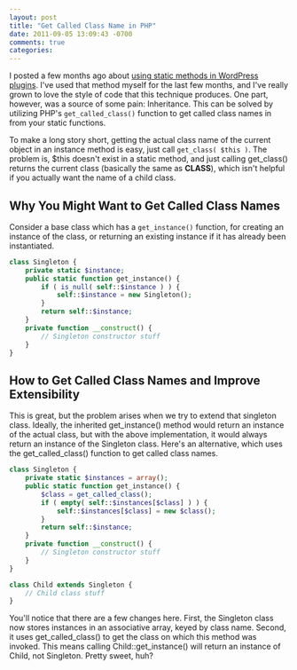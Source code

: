 ```yaml
---
layout: post
title: "Get Called Class Name in PHP"
date: 2011-09-05 13:09:43 -0700
comments: true
categories: 
---
```


I posted a few months ago about [using static methods in WordPress plugins](http://www.itsananderson.com/2011/04/using-static-methods-in-wordpress-plugins/).
I've used that method myself for the last few months, and I've really grown to love the style of code that this technique produces.
One part, however, was a source of some pain: Inheritance.
This can be solved by utilizing PHP's `get_called_class()` function to get called class names in from your static functions.

To make a long story short, getting the actual class name of the current object in an instance method is easy, just call `get_class( $this )`.
The problem is, $this doesn't exist in a static method, and just calling get_class() returns the current class (basically the same as __CLASS__), which isn't helpful if you actually want the name of a child class.

Why You Might Want to Get Called Class Names
--------------------------------------------

Consider a base class which has a `get_instance()` function, for creating an instance of the class, or returning an existing instance if it has already been instantiated.

```php
class Singleton {
    private static $instance;
    public static function get_instance() {
        if ( is_null( self::$instance ) ) {
            self::$instance = new Singleton();
        }
        return self::$instance;
    }
    private function __construct() {
        // Singleton constructor stuff
    }
}
```

How to Get Called Class Names and Improve Extensibility
-------------------------------------------------------

This is great, but the problem arises when we try to extend that singleton class.
Ideally, the inherited get_instance() method would return an instance of the actual class, but with the above implementation, it would always return an instance of the Singleton class. Here's an alternative, which uses the get_called_class() function to get called class names.

```php
class Singleton {
    private static $instances = array();
    public static function get_instance() {
        $class = get_called_class();
        if ( empty( self::$instances[$class] ) ) {
            self::$instances[$class] = new $class();
        }
        return self::$instance;
    }
    private function __construct() {
        // Singleton constructor stuff
    }
}

class Child extends Singleton {
    // Child class stuff
}
```

You'll notice that there are a few changes here. First, the Singleton class now stores instances in an associative array, keyed by class name. Second, it uses get_called_class() to get the class on which this method was invoked. This means calling Child::get_instance() will return an instance of Child, not Singleton. Pretty sweet, huh?